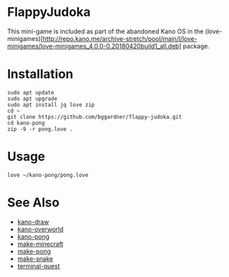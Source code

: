 # FlappyJudoka
This mini-game is included as part of the abandoned Kano OS in the (love-minigames)[http://repo.kano.me/archive-stretch/pool/main/l/love-minigames/love-minigames_4.0.0-0.20180420build1_all.deb] package.

# Installation
```
sudo apt update
sudo apt upgrade
sudo apt install jq love zip
cd ~
git clone https://github.com/bggardner/flappy-judoka.git
cd kano-pong
zip -9 -r pong.love .
```

# Usage
`love ~/kano-pong/pong.love`

# See Also
* [kano-draw](https://github.com/bggardner/kano-draw)
* [kano-overworld](https://github.com/bggardner/kano-overworld)
* [kano-pong](https://github.com/bggardner/kano-pong)
* [make-minecraft](https://github.com/bggardner/make-minecraft)
* [make-pong](https://github.com/bggardner/make-pong)
* [make-snake](https://github.com/bggardner/make-snake)
* [terminal-quest](https://github.com/bggardner/terminal-quest)


